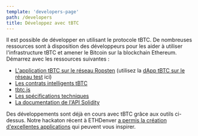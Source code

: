 ```yaml
---
template: 'developers-page'
path: /developers
title: Développez avec tBTC
---
```

Il est possible de développer en utilisant le protocole tBTC. De nombreuses ressources sont à disposition des développeurs pour les aider à utiliser l'infrastructure tBTC et amener le Bitcoin sur la blockchain Ethereum. Démarrez avec les ressources suivantes :

- [L'application tBTC sur le réseau Ropsten](https://github.com/keep-network/tbtc-dapp) (utilisez la [dApp tBTC sur le réseau test](https://dapp.test.tbtc.network/) ici)
- [Les contrats intelligents tBTC](https://github.com/keep-network/tbtc)
- [tbtc.js](https://github.com/keep-network/tbtc.js)
- [Les spécifications techniques](http://docs.keep.network/tbtc/)
- [La documentation de l'API Solidity](http://docs.keep.network/tbtc/solidity/)

Des développements sont déjà en cours avec tBTC grâce aux outils ci-dessus. Notre hackaton récent à ETHDenver [a permis la création d'excellentes applications](https://blog.keep.network/bitcoin-earn-wins-ethdenver-tbtc-hackathon-prize-5233ce805468) qui peuvent vous inspirer.